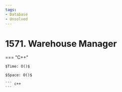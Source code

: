 ```yaml
---
tags:
- Database
- Unsolved
---
```



# 1571. Warehouse Manager

=== "C++"

    $Time: O()$

    $Space: O()$

    ``` c++
    ```